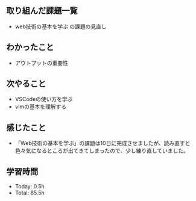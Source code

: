 ## 取り組んだ課題一覧
- web技術の基本を学ぶ の課題の見直し
## わかったこと
- アウトプットの重要性
## 次やること
- VSCodeの使い方を学ぶ
- vimの基本を理解する
## 感じたこと
- 「Web技術の基本を学ぶ」の課題は10日に完成させましたが、読み直すと色々気になるところが出てきてしまったので、少し練り直していました。
## 学習時間
- Today: 0.5h
- Total: 85.5h

